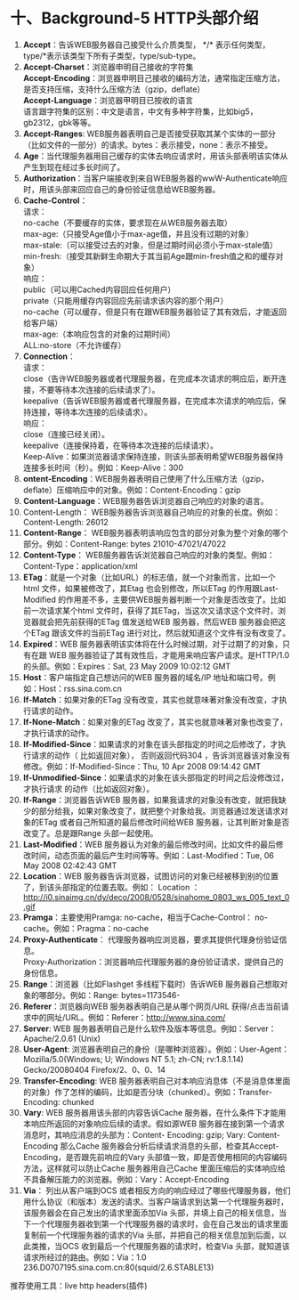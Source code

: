 # 十、Background-5 HTTP头部介绍

1. **Accept**：告诉WEB服务器自己接受什么介质类型， \*/* 表示任何类型，type/*表示该类型下所有子类型，type/sub-type。
2. **Accept-Charset**：浏览器申明目己接收的字符集<br>
**Accept-Encoding**：浏览器申明目己接收的编码方法，通常指定压缩方法，是否支持压缩，支持什么压缩方法（gzip，deflate）<br>
**Accept-Language**：浏览器甲明目已按收的语言<br>
语言跟字符集的区别：中文是语言，中文有多种字符集，比如big5，gb2312，gbk等等。
3. **Accept-Ranges**: WEB服务器表明自己是否接受获取其某个实体的一部分（比如文件的一部分）的请求。bytes：表示接受，none：表示不接受。
4. **Age**：当代理服务器用目己缓存的实体去响应请求时，用该头部表明该实体从产生到现在经过多长时间了。
5. **Authorization**：当客户端接收到来自WEB服务器的wwW-Authenticate响应时，用该头部来回应自己的身份验证信息给WEB服务器。
6. **Cache-Control**：<br>
请求：<br>
no-cache（不要缓存的实体，要求现在从WEB服务器去取）<br>
max-age:（只接受Age值小于max-age值，并且没有过期的对象）<br>
max-stale:（可以接受过去的对象，但是过期时间必须小于max-stale值）<br>
min-fresh:（接受其新鲜生命期大于其当前Age跟min-fresh值之和的缓存对象）<br>
响应：<br>
public（可以用Cached内容回应任何用户）<br>
private（只能用缓存内容回应先前请求该内容的那个用户）<br>
no-cache（可以缓存，但是只有在跟WEB服务器验证了其有效后，才能返回给客户端）<br>
max-age:（本响应包含的对象的过期时间）<br>
ALL:no-store（不允许缓存）
7. **Connection**：<br>
请求：<br>
close（告许WEB服务器或者代理服务器，在完成本次请求的啊应后，断开连接，不要等待本次连接的后续请求了）。<br>
keepalive（告诉WEB服务器或者代理服务器，在完成本次请求的响应后，保持连接，等待本次连接的后续请求）。<br>
响应：<br>
close（连接已经关闭）。<br>
keepalive（连接保持着，在等待本次连接的后续请求）。<br>
Keep-Alive：如果浏览器请求保持连接，则该头部表明希望WEB服务器保持连接多长时间（秒）。例如：Keep-Alive：300
8. **ontent-Encoding**：WEB服务器表明自己使用了什么压缩方法（gzip，deflate）压缩响应中的对象。例如：Content-Encoding：gzip
9. **Content-Language**：WEB服务器告诉浏览器自己响应的对象的语言。
10. Content-Length： WEB服务器告诉浏览器自己响应的对象的长度。例如：Content-Length:
26012
11. **Content-Range**： WEB服务器表明该响应包含的部分对象为整个对象的哪个部分。例如：Content-Range: bytes 21010-47021/47022
12. **Content-Type**： WEB服务器告诉浏览器自己响应的对象的类型。例如：Content-Type：application/xml
13. **ETag**：就是一个对象（比如URL）的标志值，就一个对象而言，比如一个html 文件，如果被修改了，其Etag 也会别修改，所以ETag 的作用跟Last-Modified 的作用差不多，主要供WEB服务器判断一个对象是否改变了。比如前一次请求某个html 文件时，获得了其ETag，当这次又请求这个文件时，浏览器就会把先前获得的ETag 值发送给WEB 服务器，然后WEB 服务器会把这个ETag 跟该文件的当前ETag 进行对比，然后就知道这个文件有没有改变了。
14. **Expired**：WEB 服务器表明该实体将在什么时候过期，对于过期了的对象，只有在跟
WEB 服务器验证了其有效性后，才能用来响应客户请求。是HTTP/1.0 的头部。例如：Expires：Sat, 23 May 2009 10:02:12 GMT
15. **Host**：客户端指定自己想访问的WEB 服务器的域名/IP 地址和端口号。例如：Host：rss.sina.com.cn
16. **If-Match**：如果对象的ETag 没有改变，其实也就意味著对象没有改变，才执行请求的动作。
17. **If-None-Match**：如果对象的ETag 改变了，其实也就意味著对象也改变了，才执行请求的动作。
18. **If-Modified-Since**：如果请求的对象在该头部指定的时间之后修改了，才执行请求的动作（ 比如返回对象）， 否则返回代码304 ，告诉浏览器该对象没有修改。例如：If-Modified-Since：Thu, 10 Apr 2008 09:14:42 GMT
19. **If-Unmodified-Since**：如果请求的对象在该头部指定的时间之后没修改过，才执行请求
的动作（比如返回对象）。
20. **If-Range**：浏览器告诉WEB 服务器，如果我请求的对象没有改变，就把我缺少的部分给我，如果对象改变了，就把整个对象给我。浏览器通过发送请求对象的ETag 或者自己所知道的最后修改时间给WEB 服务器，让其判断对象是否改变了。总是跟Range 头部一起使用。
21. **Last-Modified**：WEB 服务器认为对象的最后修改时间，比如文件的最后修改时间，动态页面的最后产生时间等等。例如：Last-Modified：Tue, 06 May 2008 02:42:43 GMT
22. **Location**：WEB 服务器告诉浏览器，试图访问的对象已经被移到别的位置了，到该头部指定的位置去取。例如： Location ： http://i0.sinaimg.cn/dy/deco/2008/0528/sinahome_0803_ws_005_text_0.gif
23. **Pramga**：主要使用Pramga: no-cache，相当于Cache-Control： no-cache。例如：Pragma：no-cache
24. **Proxy-Authenticate**： 代理服务器响应浏览器，要求其提供代理身份验证信息。<br>
Proxy-Authorization：浏览器响应代理服务器的身份验证请求，提供自己的身份信息。
25. **Range**：浏览器（比如Flashget 多线程下载时）告诉WEB 服务器自己想取对象的哪部分。例如：Range: bytes=1173546-
26. **Referer**：浏览器向WEB 服务器表明自己是从哪个网页/URL 获得/点击当前请求中的网址/URL。例如：Referer：http://www.sina.com/
27. **Server**: WEB 服务器表明自己是什么软件及版本等信息。例如：Server：Apache/2.0.61 (Unix)
28. **User-Agent**: 浏览器表明自己的身份（是哪种浏览器）。例如：User-Agent：Mozilla/5.0(Windows; U; Windows NT 5.1; zh-CN; rv:1.8.1.14) Gecko/20080404 Firefox/2、0、0、14
29. **Transfer-Encoding**: WEB 服务器表明自己对本响应消息体（不是消息体里面的对象）作了怎样的编码，比如是否分块（chunked）。例如：Transfer-Encoding: chunked
30. **Vary**: WEB 服务器用该头部的内容告诉Cache 服务器，在什么条件下才能用本响应所返回的对象响应后续的请求。假如源WEB 服务器在接到第一个请求消息时，其响应消息的头部为：Content- Encoding: gzip; Vary: Content-Encoding 那么Cache 服务器会分析后续请求消息的头部，检查其Accept-Encoding，是否跟先前响应的Vary 头部值一致，即是否使用相同的内容编码方法，这样就可以防止Cache 服务器用自己Cache 里面压缩后的实体响应给不具备解压能力的浏览器。例如：Vary：Accept-Encoding
31. **Via**： 列出从客户端到OCS 或者相反方向的响应经过了哪些代理服务器，他们用什么协议（和版本）发送的请求。当客户端请求到达第一个代理服务器时，该服务器会在自己发出的请求里面添加Via 头部，并填上自己的相关信息，当下一个代理服务器收到第一个代理服务器的请求时，会在自己发出的请求里面复制前一个代理服务器的请求的Via 头部，并把自己的相关信息加到后面，以此类推，当OCS 收到最后一个代理服务器的请求时，检查Via 头部，就知道该请求所经过的路由。例如：Via：1.0 236.D0707195.sina.com.cn:80(squid/2.6.STABLE13)

推荐使用工具：live http headers(插件)